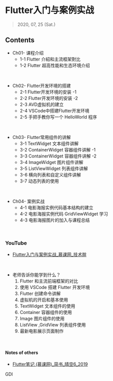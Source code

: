 # Flutter入门与案例实战
> 2020, 07, 25 (Sat.)

## Contents
* Ch01- 课程介绍
  * 1-1 Flutter 介紹和主流框架對比
  * 1-2 Flutter 超高性能和生态环境介绍
<br>

* Ch02- Flutter开发环境的搭建
  * 2-1 Flutter开发环境的安装 -1
  * 2-2 Flutter开发环境的安装 -2
  * 2-3 AVD虚拟机的建立
  * 2-4 VSCode中搭建Flutter开发环境
  * 2-5 手把手教你写一个 HelloWorld 程序
<br>

* Ch03- Flutter常用组件的讲解
  * 3-1 TextWidget 文本组件讲解
  * 3-2 ContainerWidget 容器组件讲解 -1
  * 3-3 ContainerWidget 容器组件讲解 -2
  * 3-4 ImageWidget 图片组件讲解
  * 3-5 ListViewWidget 列表组件讲解
  * 3-6 横向列表和自定义组件讲解
  * 3-7 动态列表的使用
<br>

* Ch04- 案例实战
  * 4-1 电影海报实例代码基本结构的建立
  * 4-2 电影海报实例代码 GridViewWidget 学习
  * 4-3 电影海报图片的加入与课程总结
<br>


### YouTube
* [Flutter入门与案例实战_慕课网_技术胖](https://www.imooc.com/learn/1090)
<br>

* 老师告诉你能学到什么？
  1. Flutter 和主流前端框架的对比
  2. 使用 VSCode 搭建 Flutter 开发环境
  3. Flutter 创建命令讲解
  4. 虚拟机的开启和基本使用
  5. TextWidget 文本组件的使用
  6. Container 容器组件的使用
  7. Image 图片组件的使用
  8. ListView ,GridView 列表组件使用
  9. 最新电影展示页面制作
<br>

#### Notes of others
* [Flutter笔记 (慕课网)_简书_晴空6_2019](https://www.jianshu.com/p/afee6508f9cc)



GDI
